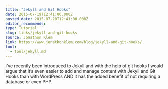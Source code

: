 ```yaml
---
title: "Jekyll and Git Hooks"
date: 2015-07-19T12:41:00.000Z
posted_date: 2015-07-20T12:41:00.000Z
editor_recommends:
type: Tutorial
slug: links/jekyll-and-git-hooks
source: Jonathon Klem
link: https://www.jonathonklem.com/blog/jekyll-and-git-hooks/
tool:
  - tool/jekyll.md
---
```

I’ve recently been introduced to Jekyll and with the help of git hooks I would argue that it’s even easier to add and manage content with Jekyll and Git Hooks than with WordPress AND it has the added benefit of not requiring a database or even PHP.



